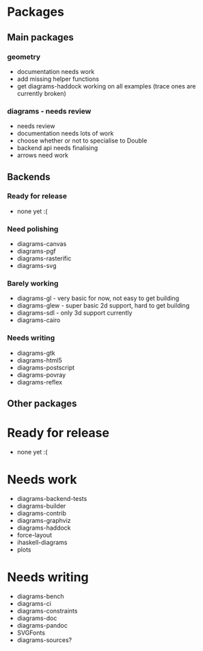 # Packages

## Main packages

### geometry
- documentation needs work
- add missing helper functions
- get diagrams-haddock working on all examples (trace ones are currently broken)

### diagrams - needs review
- needs review
- documentation needs lots of work
- choose whether or not to specialise to Double
- backend api needs finalising
- arrows need work

## Backends

### Ready for release
- none yet :(

### Need polishing
- diagrams-canvas
- diagrams-pgf
- diagrams-rasterific
- diagrams-svg

### Barely working
- diagrams-gl - very basic for now, not easy to get building
- diagrams-glew - super basic 2d support, hard to get building
- diagrams-sdl - only 3d support currently
- diagrams-cairo

### Needs writing

- diagrams-gtk
- diagrams-html5
- diagrams-postscript
- diagrams-povray
- diagrams-reflex

## Other packages

# Ready for release
- none yet :(

# Needs work
- diagrams-backend-tests
- diagrams-builder
- diagrams-contrib
- diagrams-graphviz
- diagrams-haddock
- force-layout
- ihaskell-diagrams
- plots

# Needs writing
- diagrams-bench
- diagrams-ci
- diagrams-constraints
- diagrams-doc
- diagrams-pandoc
- SVGFonts
- diagrams-sources?
